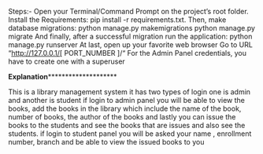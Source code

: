 Steps:-
Open your Terminal/Command Prompt on the project’s root folder.
Install the Requirements: pip install -r requirements.txt.
Then, make database migrations: python manage.py makemigrations
python manage.py migrate
And finally, after a successful migration run the application: python manage.py runserver
At last, open up your favorite web browser Go to URL “http://127.0.0.1/[ PORT_NUMBER ]/“
For the Admin Panel credentials, you have to create one with a superuser

**************************************Explanation**********************************************************

This is a library management system it has two types of login one is admin and another is student 
if login to admin panel you will be able to view the books, add the books in the library which include the name of the book, number of books, the author of the books and lastly you can issue the books to the students and see the books that are issues and also see the students.
if login to student panel you will be asked your name , enrollment number, branch and be able to view the issued books to you 
